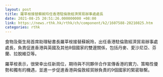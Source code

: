 ```yaml
---
layout: post
title: 羅莘桉接替蘇婉玲任香港駐倫敦經濟貿易辦事處處長
date: 2021-08-25 20:51:26.000000000 +08:00
link: https://news.rthk.hk/rthk/ch/component/k2/1607588-20210825.htm
categories: rthk
---
```


食物及衞生局首席助理秘書長羅莘桉接替蘇婉玲，出任香港駐倫敦經濟貿易辦事處處長，負責促進香港與英國及其他8個國家的雙邊關係，包括丹麥、愛沙尼亞、芬蘭、拉脫維亞等。

羅莘桉表示，很榮幸出任新崗位，期待與不同夥伴合作宣傳香港的實力、策略性優勢和獨有的機遇，並進一步促進香港與倫敦經貿辦負責的9個國家的緊密聯繫。
